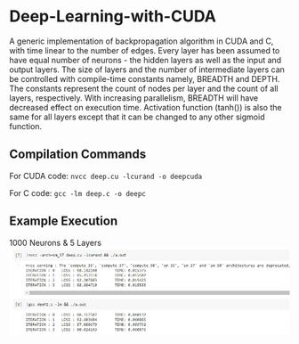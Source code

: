 # Deep-Learning-with-CUDA

A generic implementation of backpropagation algorithm in CUDA and C, with time linear to the number of edges. Every layer has been assumed to have equal number of neurons - the hidden layers as well as the input and output layers. The size of layers and the number of intermediate layers can be controlled with compile-time constants namely, BREADTH and DEPTH. The constants represent the count of nodes per layer and the count of all layers, respectively. With increasing parallelism, BREADTH will have decreased effect on execution time. Activation function (tanh()) is also the same for all layers except that it can be changed to any other sigmoid function.

## Compilation Commands
For CUDA code:
`nvcc deep.cu -lcurand -o deepcuda`

For C code:
`gcc -lm deep.c -o deepc`

## Example Execution
1000 Neurons & 5 Layers
![](http://github.com/ShamsArfeen/Deep-Learning-with-CUDA/blob/main/deeplearning.JPG?raw=true)
